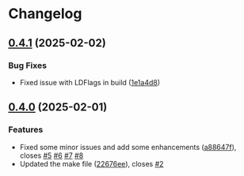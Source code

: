 # Changelog

## [0.4.1](https://github.com/hostedbrains/buildutil/compare/buildutil@v0.4.0...buildutil@v0.4.1) (2025-02-02)


### Bug Fixes

* Fixed issue with LDFlags in build ([1e1a4d8](https://github.com/hostedbrains/buildutil/commit/1e1a4d82d675e613ee2284224cf1679201c18adf))

## [0.4.0](https://github.com/hostedbrains/buildutil/compare/buildutil-v0.3.0...buildutil@v0.4.0) (2025-02-01)


### Features

* Fixed some minor issues and add some enhancements ([a88647f](https://github.com/hostedbrains/buildutil/commit/a88647f52576b6b7f571ea6e4fc6a39f263cf087)), closes [#5](https://github.com/hostedbrains/buildutil/issues/5) [#6](https://github.com/hostedbrains/buildutil/issues/6) [#7](https://github.com/hostedbrains/buildutil/issues/7) [#8](https://github.com/hostedbrains/buildutil/issues/8)
* Updated the make file ([22676ee](https://github.com/hostedbrains/buildutil/commit/22676ee736ab4a59ba25136134ff6b075d1a00ca)), closes [#2](https://github.com/hostedbrains/buildutil/issues/2)

